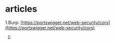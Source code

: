 # articles

1.Burp: [https://portswigger.net/web-security/cors](https://portswigger.net/web-security/cors)

2. 

